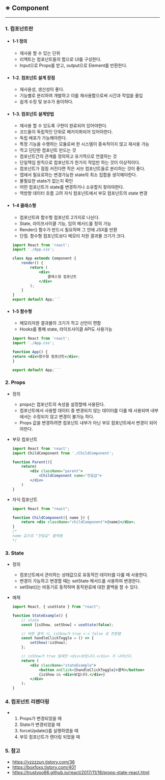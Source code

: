 ## ※ Component

---

### 1. 컴포넌트란

-   #### 1-1 정의

    -   재사용 할 수 있는 단위
    -   리액트는 컴포넌트들의 합으로 UI를 구성한다.
    -   Input으로 Props를 받고, output으로 Element를 반환한다.

-   #### 1-2. 컴포넌트 설계 장점

    -   재사용성, 생산성이 좋다.
    -   기능별로 분리하여 개발하고 이를 재사용함으로써 시간과 작업을 줄임
    -   쉽게 수정 및 보수가 용이하다.

-   #### 1-3. 컴포넌트 설계방법

    -   재사용 할 수 있도록 구현이 완료되어 있어야한다.
    -   코드들이 독립적인 단위로 패키지화되어 있어야한다.
    -   독립 배포가 가능해야한다.
    -   특정 기능을 수행하는 모듈로써 한 시스템이 종속적이지 않고 재사용 가능
    -   작고 단단한 컴포넌트 만드는 것
    -   컴포넌트간의 관계를 정의하고 유기적으로 연결하는 것
    -   단일책임 원칙으로 컴포넌트가 한가지 작업만 하는 것이 이상적이다.
    -   컴포넌트가 점점 커진다면 작은 서브 컴포넌트들로 분리하는 것이 좋다.
    -   앱에서 필요로하는 변경가능한 state의 최소 집합을 생각해야한다.
    -   불필요한 state가 없는지 확인
    -   어떤 컴포넌트가 state를 변경하거나 소유할지 찾아야한다.
    -   역방향 데이터 흐름 고려 자식 컴포넌트에서 부모 컴포넌트의 state 변경

-   #### 1-4 클래스형

    -   컴포넌트와 함수형 컴포넌트 2가지로 나뉜다.
    -   State, 라이프사이클 기능, 임의 메서드를 정의 가능
    -   Render() 함수가 반드시 필요하며 그 안에 JSX를 반환
    -   단점. 함수형 컴포넌트보다 메모리 자원 결과물 크기가 크다.

    ````jsx
    import React from 'react';
    import './App.css';

    class App extends Component {
        render() {
            return (
                <div>
                    클래스형 컴포넌트
                </div>
            );
        }
    }
    export default App;```

    ````

-   #### 1-5 함수형

    -   메모리자원 결과물의 크기가 작고 선언이 편함
    -   Hooks를 통해 state, 라이프사이클 API도 사용가능

    ````jsx
    import React from 'react';
    import './App.css';

    function App() {
    return <div>함수형 컴포넌트</div>;
    }

    export default App;```

    ````

### 2. Props

-   정의
    -   props는 컴포넌트의 속성을 설정할때 사용된다.
    -   컴포넌트에서 사용할 데이터 중 변경되지 않는 데이터를 다룰 때 사용되며 내부에서는 수정되지 않고 변경이 불가능 하다.
    -   Props 값을 변경하려면 컴포넌트 내부가 아닌 부모 컴포넌트에서 변경이 되어야한다.
-   부모 컴포넌트

    ```jsx
    import React from 'react';
    import ChildComponent from './ChildComponent';

    function Parent(){
        return(
            <div className="parent">
                <ChildComponent name="전달값">
            </div>
        )
    }
    ```

-   자식 컴포넌트

    ```jsx
    import React from "react";

    function ChildComponent({ name }) {
        return <div className="childComponent">{name}</div>;
    }
    /*
    name 값으로 "전달값" 출력됌
    */
    ```

### 3. State

-   정의

    -   컴포넌트에서 관리하는 상태값으로 유동적인 데이터를 다룰 때 사용한다.
    -   변경이 가능하고 변경할 때는 setState 메서드를 사용하여 변경한다.
    -   setStat()는 비동기로 동작하며 동작완료에 대한 콜백을 할 수 있다.

-   예제

    ```jsx
    import React, { useState } from "react";

    function StateExample() {
        // state
        const [isShow, setShow] = useState(false);

        // 버튼 클릭 시, isShow가 true <-> false 로 전환됌
        const handleClickToggle = () => {
            setShow(!isShow);
        };

        // isShow가 true 일때만 <div>보입니다.</div> 가 나타난다.
        return (
            <div className="stateExample">
                <button onClick={handleClickToggle}>클릭</button>
                {isShow && <div>보입니다.</div>}
            </div>
        );
    }
    ```

### 4. 컴포넌트 리렌더링

-   1. Props가 변경되었을 때
    2. State가 변경되었을 때
    3. forceUpdate()를 실행하였을 때
    4. 부모 컴포넌트가 렌더링 되었을 때

### 5. 참고

-   https://yzzzzun.tistory.com/36
-   https://boxfoxs.tistory.com/401
-   https://trustyoo86.github.io/react/2017/11/18/props-state-react.html

